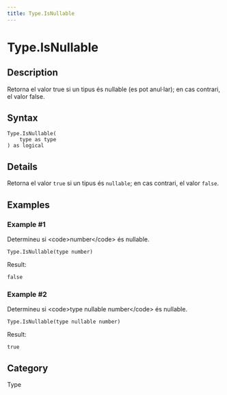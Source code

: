 ```yaml
---
title: Type.IsNullable
---
```


# Type.IsNullable


## Description

Retorna el valor true si un tipus és nullable (es pot anul·lar); en cas contrari, el valor false.


## Syntax

```powerquery
Type.IsNullable(
    type as type
) as logical
```


## Details

Retorna el valor <code>true</code> si un tipus és <code>nullable</code>; en cas contrari, el valor <code>false</code>.


## Examples

### Example #1 
Determineu si &lt;code&gt;number&lt;/code&gt; és nullable.
```powerquery
Type.IsNullable(type number)
```

Result: 
```powerquery
false
```


### Example #2 
Determineu si &lt;code&gt;type nullable number&lt;/code&gt; és nullable.
```powerquery
Type.IsNullable(type nullable number)
```

Result: 
```powerquery
true
```




## Category
Type
